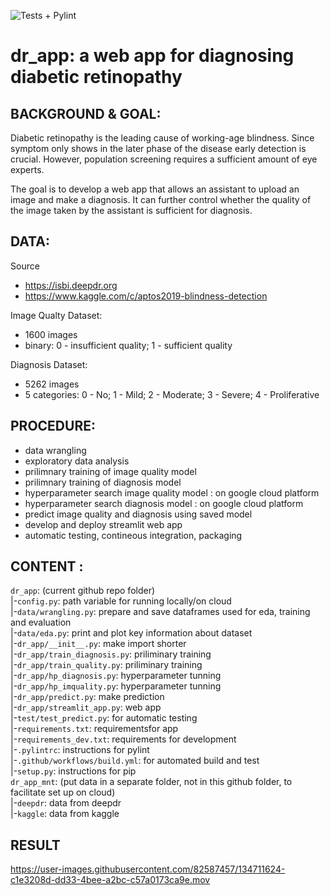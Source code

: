 ![Tests + Pylint](https://github.com/JinglinLi/dr-cloud/workflows/Build%20and%20Test/badge.svg)

# dr_app: a web app for diagnosing diabetic retinopathy

## BACKGROUND & GOAL:
Diabetic retinopathy is the leading cause of working-age blindness. Since symptom only shows in the later phase of the disease early detection is crucial. However, population screening requires a sufficient amount of eye experts.

The goal is to develop a web app that allows an assistant to upload an image and make a diagnosis. It can further control whether the quality of the image taken by the assistant is sufficient for diagnosis.

## DATA:
Source
- https://isbi.deepdr.org
- https://www.kaggle.com/c/aptos2019-blindness-detection

Image Qualty Dataset:
- 1600 images
- binary: 0 - insufficient quality; 1 - sufficient quality

Diagnosis Dataset:
- 5262 images
- 5 categories: 0 - No; 1 - Mild; 2 - Moderate; 3 - Severe; 4 - Proliferative

## PROCEDURE:
- data wrangling
- exploratory data analysis
- prilimnary training of image quality model
- prilimnary training of diagnosis model
- hyperparameter search image quality model : on google cloud platform
- hyperparameter search diagnosis model : on google cloud platform
- predict image quality and diagnosis using saved model
- develop and deploy streamlit web app
- automatic testing, contineous integration, packaging

## CONTENT :
`dr_app`: (current github repo folder) \
|-`config.py`: path variable for running locally/on cloud \
|-`data/wrangling.py`: prepare and save dataframes used for eda, training and evaluation \
|-`data/eda.py`: print and plot key information about dataset  \
|-`dr_app/__init__.py`: make import shorter \
|-`dr_app/train_diagnosis.py`: priliminary training  \
|-`dr_app/train_quality.py`: priliminary training \
|-`dr_app/hp_diagnosis.py`: hyperparameter tunning \
|-`dr_app/hp_imquality.py`: hyperparameter tunning \
|-`dr_app/predict.py`: make prediction \
|-`dr_app/streamlit_app.py`: web app \
|-`test/test_predict.py`: for automatic testing \
|-`requirements.txt`: requirementsfor app \
|-`requirements_dev.txt`: requirements for development \
|-`.pylintrc`: instructions for pylint \
|-`.github/workflows/build.yml`: for automated build and test \
|-`setup.py`: instructions for pip \
`dr_app_mnt`: (put data in a separate folder, not in this github folder, to facilitate set up on  cloud) \
|-`deepdr`: data from deepdr \
|-`kaggle`: data from kaggle

## RESULT
https://user-images.githubusercontent.com/82587457/134711624-c1e3208d-dd33-4bee-a2bc-c57a0173ca9e.mov
